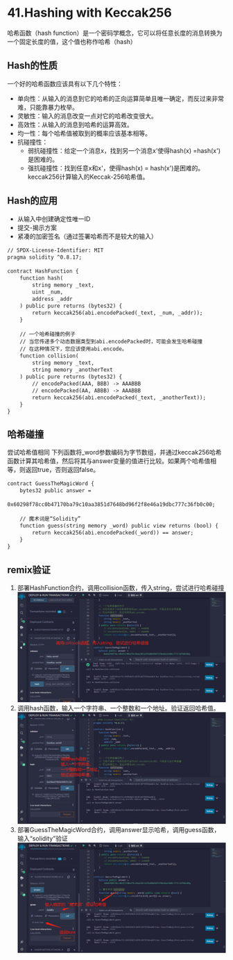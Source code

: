 # 41.Hashing with Keccak256
哈希函数（hash function）是一个密码学概念，它可以将任意长度的消息转换为一个固定长度的值，这个值也称作哈希（hash）
## Hash的性质
一个好的哈希函数应该具有以下几个特性：

* 单向性：从输入的消息到它的哈希的正向运算简单且唯一确定，而反过来非常难，只能靠暴力枚举。
* 灵敏性：输入的消息改变一点对它的哈希改变很大。
* 高效性：从输入的消息到哈希的运算高效。
* 均一性：每个哈希值被取到的概率应该基本相等。
* 抗碰撞性：
    * 弱抗碰撞性：给定一个消息x，找到另一个消息x'使得hash(x) =hash(x')是困难的。
    * 强抗碰撞性：找到任意x和x'，使得hash(x) = hash(x')是困难的。
keccak256计算输入的Keccak-256哈希值。

## Hash的应用

* 从输入中创建确定性唯一ID
* 提交-揭示方案
* 紧凑的加密签名（通过签署哈希而不是较大的输入）

```solidity
// SPDX-License-Identifier: MIT
pragma solidity ^0.8.17;

contract HashFunction {
    function hash(
        string memory _text,
        uint _num,
        address _addr
    ) public pure returns (bytes32) {
        return keccak256(abi.encodePacked(_text, _num, _addr));
    }

    // 一个哈希碰撞的例子
    // 当您传递多个动态数据类型到abi.encodePacked时，可能会发生哈希碰撞
    // 在这种情况下，您应该使用abi.encode。
    function collision(
        string memory _text,
        string memory _anotherText
    ) public pure returns (bytes32) {
        // encodePacked(AAA, BBB) -> AAABBB
        // encodePacked(AA, ABBB) -> AAABBB
        return keccak256(abi.encodePacked(_text, _anotherText));
    }
}
```

## 哈希碰撞
尝试哈希值相同
下列函数将_word参数编码为字节数组，并通过keccak256哈希函数计算其哈希值，然后将其与answer变量的值进行比较。如果两个哈希值相等，则返回true，否则返回false。
```solidity
contract GuessTheMagicWord {
    bytes32 public answer =
        0x60298f78cc0b47170ba79c10aa3851d7648bd96f2f8e46a19dbc777c36fb0c00;

    // 魔术词是“Solidity”
    function guess(string memory _word) public view returns (bool) {
        return keccak256(abi.encodePacked(_word)) == answer;
    }
}
```


## remix验证
1. 部署HashFunction合约，调用collision函数，传入string，尝试进行哈希碰撞
![41-1.jpg](./img/41-1.jpg)
2. 调用hash函数，输入一个字符串、一个整数和一个地址。验证返回哈希值。
![41-2.jpg](./img/41-2.jpg)
3. 部署GuessTheMagicWord合约，调用answer显示哈希，调用guess函数，输入“solidity”验证
![41-3.jpg](./img/41-3.jpg)